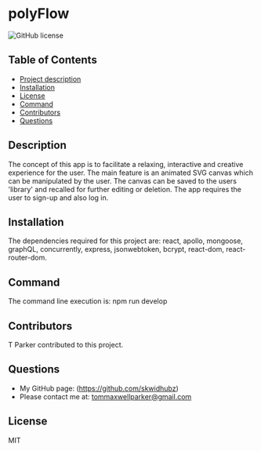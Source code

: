 
# polyFlow
![GitHub license](https://img.shields.io/badge/license-MIT-blue)          
## Table of Contents                      
- [Project description](#description)
- [Installation](#installation)
- [License](#license)
- [Command](#command)
- [Contributors](#contributors)
- [Questions](#questions)
## Description
The concept of this app is to facilitate a relaxing, interactive and creative experience for the user. The main feature is an animated SVG canvas which can be manipulated by the user. The canvas can be saved to the users 'library' and recalled for further editing or deletion. The app requires the user to sign-up and also log in.
## Installation
The dependencies required for this project are: react, apollo, mongoose, graphQL, concurrently, express, jsonwebtoken, bcrypt, react-dom, react-router-dom.
## Command
The command line execution is: npm run develop 
## Contributors
T Parker contributed to this project.
## Questions
- My GitHub page: (https://github.com/skwidhubz)
- Please contact me at: tommaxwellparker@gmail.com
## License
MIT


